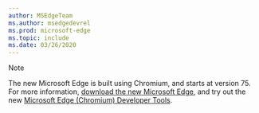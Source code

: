 ```yaml
---
author: MSEdgeTeam
ms.author: msedgedevrel
ms.prod: microsoft-edge
ms.topic: include
ms.date: 03/26/2020
---
```

> [!NOTE]
> The new Microsoft Edge is built using Chromium, and starts at version 75.  For more information, [download the new Microsoft Edge][MicrosoftNewEdge], and try out the new [Microsoft Edge \(Chromium\) Developer Tools][DevtoolsGuideChromium].

<!-- image links -->

<!-- links -->

[DevtoolsGuideChromium]: /microsoft-edge/devtools-guide-chromium "Microsoft Edge (Chromium) Developer Tools"

[MicrosoftNewEdge]: https://www.microsoft.com/edge "Download New Microsoft Edge Browser"
